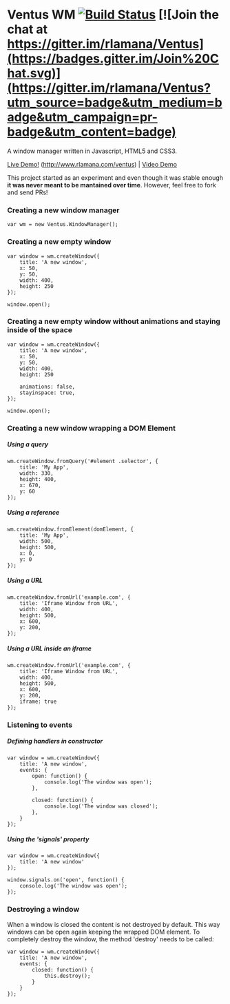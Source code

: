 Ventus WM [![Build Status](https://travis-ci.org/rlamana/Ventus.svg?branch=master)](https://travis-ci.org/rlamana/Ventus) [![Join the chat at https://gitter.im/rlamana/Ventus](https://badges.gitter.im/Join%20Chat.svg)](https://gitter.im/rlamana/Ventus?utm_source=badge&utm_medium=badge&utm_campaign=pr-badge&utm_content=badge)
===========================

A window manager written in Javascript, HTML5 and CSS3.

<a href="http://www.rlamana.com/ventus">Live Demo!</a> (http://www.rlamana.com/ventus) | <a href="https://vimeo.com/62041866">Video Demo</a>

This project started as an experiment and even though it was stable enough **it was never meant to be mantained over time**. However, feel free to fork and send PRs!

### Creating a new window manager

	var wm = new Ventus.WindowManager();
	
### Creating a new empty window

	var window = wm.createWindow({
		title: 'A new window',
		x: 50,
		y: 50,
		width: 400,
		height: 250
	});
	
	window.open();

### Creating a new empty window without animations and staying inside of the space

	var window = wm.createWindow({
		title: 'A new window',
		x: 50,
		y: 50,
		width: 400,
		height: 250

		animations: false,
		stayinspace: true,
	});
	
	window.open();
	
### Creating a new window wrapping a DOM Element

##### Using a query
	wm.createWindow.fromQuery('#element .selector', {
		title: 'My App',
		width: 330,
		height: 400,
		x: 670,
		y: 60
	});
	
##### Using a reference
	wm.createWindow.fromElement(domElement, {
		title: 'My App',
		width: 500,
		height: 500,
		x: 0,
		y: 0
	});
	
##### Using a URL
	wm.createWindow.fromUrl('example.com', {
		title: 'Iframe Window from URL',
		width: 400,
		height: 500,
		x: 600,
		y: 200,
	});
	
##### Using a URL inside an iframe
	wm.createWindow.fromUrl('example.com', {
		title: 'Iframe Window from URL',
		width: 400,
		height: 500,
		x: 600,
		y: 200,
		iframe: true
	});

### Listening to events

##### Defining handlers in constructor
	var window = wm.createWindow({
		title: 'A new window',
		events: {
			open: function() {
				console.log('The window was open');
			},
			
			closed: function() {
				console.log('The window was closed');
			},
		}
	});

##### Using the 'signals' property
	var window = wm.createWindow({
		title: 'A new window'
	});
	
	window.signals.on('open', function() {
		console.log('The window was open');
	});
	
### Destroying a window
When a window is closed the content is not destroyed by default. This way windows can be open again keeping the wrapped DOM element. To completely destroy the window, the method 'destroy' needs to be called:

	var window = wm.createWindow({
		title: 'A new window',
		events: {
			closed: function() {
				this.destroy();
			}
		}
	});
